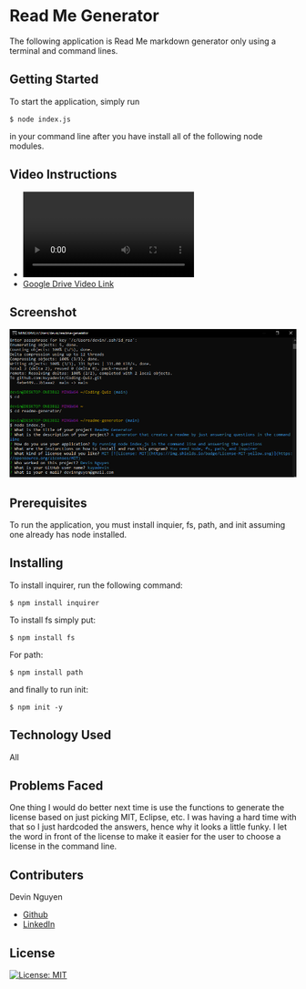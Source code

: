 # Read Me Generator 

The following application is Read Me markdown generator only using a terminal and command lines.

## Getting Started 

To start the application, simply run 
```
$ node index.js
```
in your command line after you have install all of the following node modules. 

## Video Instructions

* ![Video](./ReadMeGeneratorFinal.mp4)
* [Google Drive Video Link](https://drive.google.com/file/d/1Bp3mPFpEIKcBt1tXYt-r6bBJg9YP9tXv/view)

## Screenshot

![Screenshot](Screenshot%20(57).png)

## Prerequisites

To run the application, you must install inquier, fs, path, and init  assuming one already has node installed. 

## Installing 

To install inquirer, run the following command:
```
$ npm install inquirer
```
To install fs simply put:
```
$ npm install fs
```
For path:
```
$ npm install path
```
and finally to run init:
```
$ npm init -y
```

## Technology Used

All 

## Problems Faced

One thing I would do better next time is use the functions to generate the license based on just picking MIT, Eclipse, etc. I was having a hard time with that so I just hardcoded the answers, hence why it looks a little funky. I let the word in front of the license to make it easier for the user to choose a license in the command line.

## Contributers

Devin Nguyen
- [Github](https://github.com/kuyadevin)
- [LinkedIn](https://www.linkedin.com/in/devin-nguyen-9a0676212/)

## License

[![License: MIT](https://img.shields.io/badge/License-MIT-yellow.svg)](https://opensource.org/licenses/MIT)